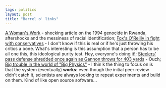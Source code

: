 ```yaml
---
tags: politics
layout: post
title: "Barrel o' links"
---
```




<a href="http://www.nytimes.com/2002/09/15/magazine/15RWANDA.html">A Woman's Work</a> - shocking article on the 1994 genocide in Rwanda, aftershocks and the messiness of racial identification; <a href="http://www.salon.com/news/wire/2002/09/15/oreilly/index.html">Fox's O'Reilly in fight with conservatives</a> - I don't know if this is real or if he's just throwing his critics a bone. What's interesting is this assumption that a person has to be all one this, this ideological purity test. Hey, everyone's doing it!; <a href="http://www.post-gazette.com/steelers/20020916steele0916p2.asp">Steelers' pass defense shredded once again as Gannon throws for 403 yards</a> - Ouch; <a href="http://www.salon.com/tech/feature/2002/09/16/physics/index.html">Big trouble in the world of "Big Physics"</a> - I thin k the thing to focus on is that the system (eventually) <b>works</b>: even though the initial peer review didn't catch it, scientists are always looking to repeat experiments and build on them. Kind of like open source software...


